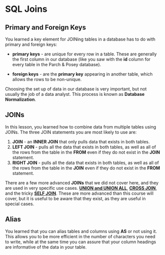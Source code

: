 # SQL Joins

## Primary and Foreign Keys
You learned a key element for JOINing tables in a database has to do with primary and foreign keys:

* **primary keys** - are unique for every row in a table. These are generally the first column in our database (like you saw with the **id** column for every table in the Parch & Posey database).

* **foreign keys** - are the **primary key** appearing in another table, which allows the rows to be non-unique.

Choosing the set up of data in our database is very important, but not usually the job of a data analyst. This process is known as **Database Normalization**.

## JOINs
In this lesson, you learned how to combine data from multiple tables using JOINs. The three JOIN statements you are most likely to use are:

1. **JOIN** - an **INNER JOIN** that only pulls data that exists in both tables.
1. **LEFT JOIN** - pulls all the data that exists in both tables, as well as all of the rows from the table in the **FROM** even if they do not exist in the **JOIN** statement.
1. **RIGHT JOIN** - pulls all the data that exists in both tables, as well as all of the rows from the table in the **JOIN** even if they do not exist in the **FROM** statement.

There are a few more advanced **JOINs** that we did not cover here, and they are used in very specific use cases. [**UNION and UNION ALL**](https://www.w3schools.com/sql/sql_union.asp), [**CROSS JOIN**](https://www.w3schools.com/sql/sql_union.asp), and the tricky [**SELF JOIN**](https://www.w3schools.com/sql/sql_join_self.asp). These are more advanced than this course will cover, but it is useful to be aware that they exist, as they are useful in special cases.

## Alias
You learned that you can alias tables and columns using **AS** or not using it. This allows you to be more efficient in the number of characters you need to write, while at the same time you can assure that your column headings are informative of the data in your table.